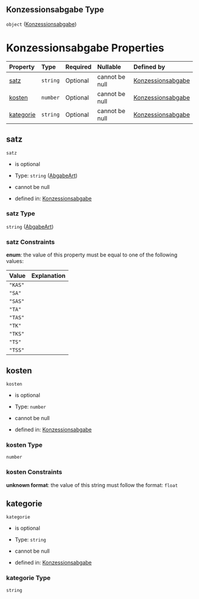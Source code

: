 ## Konzessionsabgabe Type

`object` ([Konzessionsabgabe](konzessionsabgabe.md))

# Konzessionsabgabe Properties

| Property                | Type     | Required | Nullable       | Defined by                                                                                                                                                                                           |
| :---------------------- | :------- | :------- | :------------- | :--------------------------------------------------------------------------------------------------------------------------------------------------------------------------------------------------- |
| [satz](#satz)           | `string` | Optional | cannot be null | [Konzessionsabgabe](abgabeart.md "https://raw.githubusercontent.com/conuti-gmbh/bo4e-schema/master/schemas/v1/enum/AbgabeArt.schema.json#/properties/satz")                                          |
| [kosten](#kosten)       | `number` | Optional | cannot be null | [Konzessionsabgabe](konzessionsabgabe-properties-kosten.md "https://raw.githubusercontent.com/conuti-gmbh/bo4e-schema/master/schemas/v1/com/Konzessionsabgabe.schema.json#/properties/kosten")       |
| [kategorie](#kategorie) | `string` | Optional | cannot be null | [Konzessionsabgabe](konzessionsabgabe-properties-kategorie.md "https://raw.githubusercontent.com/conuti-gmbh/bo4e-schema/master/schemas/v1/com/Konzessionsabgabe.schema.json#/properties/kategorie") |

## satz



`satz`

*   is optional

*   Type: `string` ([AbgabeArt](abgabeart.md))

*   cannot be null

*   defined in: [Konzessionsabgabe](abgabeart.md "https://raw.githubusercontent.com/conuti-gmbh/bo4e-schema/master/schemas/v1/enum/AbgabeArt.schema.json#/properties/satz")

### satz Type

`string` ([AbgabeArt](abgabeart.md))

### satz Constraints

**enum**: the value of this property must be equal to one of the following values:

| Value   | Explanation |
| :------ | :---------- |
| `"KAS"` |             |
| `"SA"`  |             |
| `"SAS"` |             |
| `"TA"`  |             |
| `"TAS"` |             |
| `"TK"`  |             |
| `"TKS"` |             |
| `"TS"`  |             |
| `"TSS"` |             |

## kosten



`kosten`

*   is optional

*   Type: `number`

*   cannot be null

*   defined in: [Konzessionsabgabe](konzessionsabgabe-properties-kosten.md "https://raw.githubusercontent.com/conuti-gmbh/bo4e-schema/master/schemas/v1/com/Konzessionsabgabe.schema.json#/properties/kosten")

### kosten Type

`number`

### kosten Constraints

**unknown format**: the value of this string must follow the format: `float`

## kategorie



`kategorie`

*   is optional

*   Type: `string`

*   cannot be null

*   defined in: [Konzessionsabgabe](konzessionsabgabe-properties-kategorie.md "https://raw.githubusercontent.com/conuti-gmbh/bo4e-schema/master/schemas/v1/com/Konzessionsabgabe.schema.json#/properties/kategorie")

### kategorie Type

`string`
